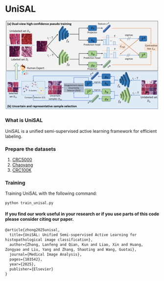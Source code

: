 # UniSAL

![Oerall framework](https://github.com/HiLab-git/UniSAL/blob/main/image.png)

### What is UniSAL
UniSAL is a unified semi-supervised active learning framework for efficient labeling.

### Prepare the datasets

1. [CRC5000](https://zenodo.org/record/53169$\#$.W6HwwP4zbOQ)
2. [Chaoyang](https://github.com/bupt-ai-cz/HSA-NRL)
3. [CRC100K](https://zenodo.org/records/1214456)

### Training

Training UniSAL with the following command:

```
python train_unisal.py
```

#### If you find our work useful in your research or if you use parts of this code please consider citing our paper.
```
@article{zhong2025unisal,
  title={UniSAL: Unified Semi-supervised Active Learning for histopathological image classification},
  author={Zhong, Lanfeng and Qian, Kun and Liao, Xin and Huang, Zongyao and Liu, Yang and Zhang, Shaoting and Wang, Guotai},
  journal={Medical Image Analysis},
  pages={103542},
  year={2025},
  publisher={Elsevier}
}
```
